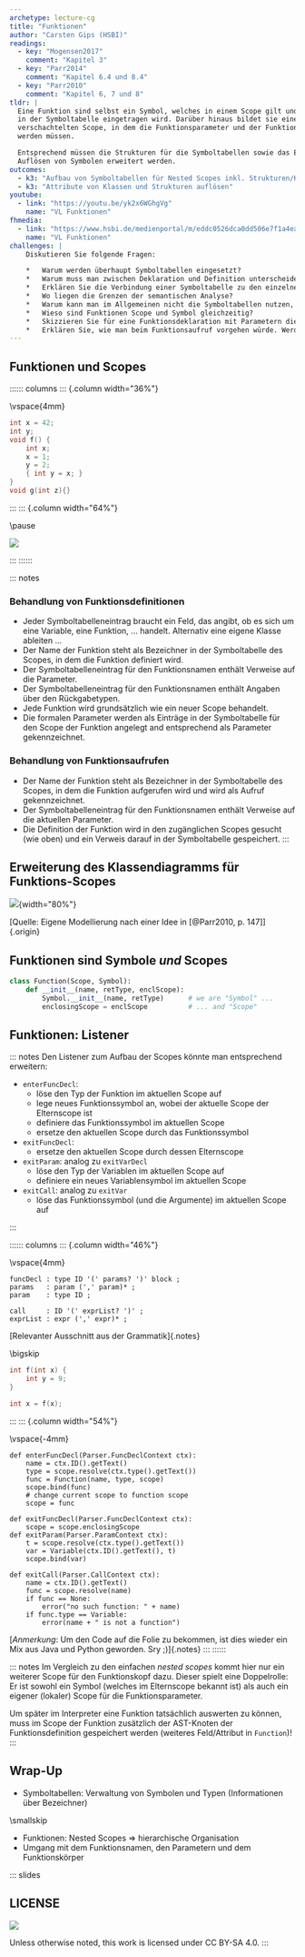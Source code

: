 ```yaml
---
archetype: lecture-cg
title: "Funktionen"
author: "Carsten Gips (HSBI)"
readings:
  - key: "Mogensen2017"
    comment: "Kapitel 3"
  - key: "Parr2014"
    comment: "Kapitel 6.4 und 8.4"
  - key: "Parr2010"
    comment: "Kapitel 6, 7 und 8"
tldr: |
  Eine Funktion sind selbst ein Symbol, welches in einem Scope gilt und entsprechend
  in der Symboltabelle eingetragen wird. Darüber hinaus bildet sie einen neuen
  verschachtelten Scope, in dem die Funktionsparameter und der Funktionskörper definiert
  werden müssen.

  Entsprechend müssen die Strukturen für die Symboltabellen sowie das Eintragen und das
  Auflösen von Symbolen erweitert werden.
outcomes:
  - k3: "Aufbau von Symboltabellen für Nested Scopes inkl. Strukturen/Klassen mit einem Listener"
  - k3: "Attribute von Klassen und Strukturen auflösen"
youtube:
  - link: "https://youtu.be/yk2x6WGhgVg"
    name: "VL Funktionen"
fhmedia:
  - link: "https://www.hsbi.de/medienportal/m/eddc0526dca0dd506e7f1a4ea426319fca05126ebacadb328ab8ccf68f2d0b038bc58b98ab51fdf3774db1b3a4ffe5b3d2279c7db4a37fe277ed2f3b27b9e495"
    name: "VL Funktionen"
challenges: |
    Diskutieren Sie folgende Fragen:

    *   Warum werden überhaupt Symboltabellen eingesetzt?
    *   Warum muss man zwischen Deklaration und Definition unterscheiden?
    *   Erklären Sie die Verbindung einer Symboltabelle zu den einzelnen Phasen einer Compiler-Pipeline.
    *   Wo liegen die Grenzen der semantischen Analyse?
    *   Warum kann man im Allgemeinen nicht die Symboltabellen nutzen, um die Werte von Symbolen mit zu speichern?
    *   Wieso sind Funktionen Scope und Symbol gleichzeitig?
    *   Skizzieren Sie für eine Funktionsdeklaration mit Parametern die resultierende Symboltabelle.
    *   Erklären Sie, wie man beim Funktionsaufruf vorgehen würde. Werden dabei Einträge in der Symboltabelle erzeugt?
---
```



## Funktionen und Scopes

:::::: columns
::: {.column width="36%"}

\vspace{4mm}

```c
int x = 42;
int y;
void f() {
    int x;
    x = 1;
    y = 2;
    { int y = x; }
}
void g(int z){}
```

:::
::: {.column width="64%"}

\pause

![](images/functionscopes.png)

:::
::::::

::: notes
### Behandlung von Funktionsdefinitionen

*   Jeder Symboltabelleneintrag braucht ein Feld, das angibt, ob es sich um eine
    Variable, eine Funktion, ... handelt. Alternativ eine eigene Klasse ableiten ...
*   Der Name der Funktion steht als Bezeichner in der Symboltabelle des Scopes, in dem
    die Funktion definiert wird.
*   Der Symboltabelleneintrag für den Funktionsnamen enthält Verweise auf die Parameter.
*   Der Symboltabelleneintrag für den Funktionsnamen enthält Angaben über den Rückgabetypen.
*   Jede Funktion wird grundsätzlich wie ein neuer Scope behandelt.
*   Die formalen Parameter werden als Einträge in der Symboltabelle für den Scope der
    Funktion angelegt and entsprechend als Parameter gekennzeichnet.

### Behandlung von Funktionsaufrufen

*   Der Name der Funktion steht als Bezeichner in der Symboltabelle des Scopes, in dem
    die Funktion aufgerufen wird und wird als Aufruf gekennzeichnet.
*   Der Symboltabelleneintrag für den Funktionsnamen enthält Verweise auf die aktuellen
    Parameter.
*   Die Definition der Funktion wird in den zugänglichen Scopes gesucht (wie oben) und
    ein Verweis darauf in der Symboltabelle gespeichert.
:::


## Erweiterung des Klassendiagramms für Funktions-Scopes

![](images/functionscopesuml.png){width="80%"}

[Quelle: Eigene Modellierung nach einer Idee in [@Parr2010, p. 147]]{.origin}


## Funktionen sind Symbole *und* Scopes

``` python
class Function(Scope, Symbol):
    def __init__(name, retType, enclScope):
        Symbol.__init__(name, retType)      # we are "Symbol" ...
        enclosingScope = enclScope          # ... and "Scope"
```

## Funktionen: Listener

::: notes
Den Listener zum Aufbau der Scopes könnte man entsprechend erweitern:

*   `enterFuncDecl`:
    *   löse den Typ der Funktion im aktuellen Scope auf
    *   lege neues Funktionssymbol an, wobei der aktuelle Scope der Elternscope ist
    *   definiere das Funktionssymbol im aktuellen Scope
    *   ersetze den aktuellen Scope durch das Funktionssymbol
*   `exitFuncDecl`:
    *   ersetze den aktuellen Scope durch dessen Elternscope
*   `exitParam`: analog zu `exitVarDecl`
    *   löse den Typ der Variablen im aktuellen Scope auf
    *   definiere ein neues Variablensymbol im aktuellen Scope
*   `exitCall`: analog zu `exitVar`
    *   löse das Funktionssymbol (und die Argumente) im aktuellen Scope auf

:::

:::::: columns
::: {.column width="46%"}

\vspace{4mm}

``` {.yacc size="footnotesize"}
funcDecl : type ID '(' params? ')' block ;
params   : param (',' param)* ;
param    : type ID ;

call     : ID '(' exprList? ')' ;
exprList : expr (',' expr)* ;
```

[Relevanter Ausschnitt aus der Grammatik]{.notes}

\bigskip

``` {.c size="footnotesize"}
int f(int x) {
    int y = 9;
}

int x = f(x);
```
:::
::: {.column width="54%"}

\vspace{-4mm}

``` {.python size="footnotesize"}
def enterFuncDecl(Parser.FuncDeclContext ctx):
    name = ctx.ID().getText()
    type = scope.resolve(ctx.type().getText())
    func = Function(name, type, scope)
    scope.bind(func)
    # change current scope to function scope
    scope = func

def exitFuncDecl(Parser.FuncDeclContext ctx):
    scope = scope.enclosingScope
def exitParam(Parser.ParamContext ctx):
    t = scope.resolve(ctx.type().getText())
    var = Variable(ctx.ID().getText(), t)
    scope.bind(var)

def exitCall(Parser.CallContext ctx):
    name = ctx.ID().getText()
    func = scope.resolve(name)
    if func == None:
        error("no such function: " + name)
    if func.type == Variable:
        error(name + " is not a function")
```

[*Anmerkung*: Um den Code auf die Folie zu bekommen, ist dies wieder ein Mix aus Java und Python geworden. Sry ;)]{.notes}
:::
::::::

::: notes
Im Vergleich zu den einfachen *nested scopes* kommt hier nur ein weiterer
Scope für den Funktionskopf dazu. Dieser spielt eine Doppelrolle: Er ist
sowohl ein Symbol (welches im Elternscope bekannt ist) als auch ein eigener
(lokaler) Scope für die Funktionsparameter.

Um später im Interpreter eine Funktion tatsächlich auswerten zu können, muss
im Scope der Funktion zusätzlich der AST-Knoten der Funktionsdefinition
gespeichert werden (weiteres Feld/Attribut in `Function`)!
:::


## Wrap-Up

*   Symboltabellen: Verwaltung von Symbolen und Typen (Informationen über Bezeichner)

\smallskip

*   Funktionen: Nested Scopes => hierarchische Organisation
*   Umgang mit dem Funktionsnamen, den Parametern und dem Funktionskörper







<!-- DO NOT REMOVE - THIS IS A LAST SLIDE TO INDICATE THE LICENSE AND POSSIBLE EXCEPTIONS (IMAGES, ...). -->
::: slides
## LICENSE
![](https://licensebuttons.net/l/by-sa/4.0/88x31.png)

Unless otherwise noted, this work is licensed under CC BY-SA 4.0.
:::
